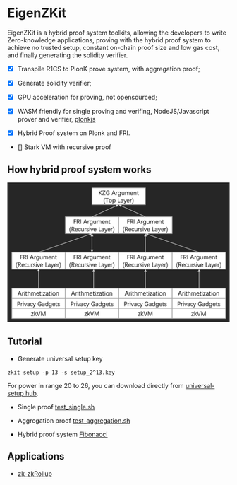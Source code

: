 # EigenZKit

EigenZKit is a hybrid proof system toolkits, allowing the developers to write Zero-knowledge applications, proving with the hybrid proof system to achieve no trusted setup, constant on-chain proof size and low gas cost, and finally generating the solidity verifier.

* [x] Transpile R1CS to PlonK prove system, with aggregation proof;

* [x] Generate solidity verifier;

* [x] GPU acceleration for proving, not opensourced; 

* [x] WASM friendly for single proving and verifing, NodeJS/Javascript prover and verifier, [plonkjs](https://github.com/0xEigenLabs/plonkjs)

* [x] Hybrid Proof system on Plonk and FRI.

* [] Stark VM with recursive proof

## How hybrid proof system works

![mixed-proof-system](./docs/mixed-proof-system.png)


## Tutorial
* Generate universal setup key
```
zkit setup -p 13 -s setup_2^13.key
```
For power in range 20 to 26, you can download directly from [universal-setup hub](https://universal-setup.ams3.digitaloceanspaces.com).

* Single proof
[test_single.sh](./test/test_single.sh)

* Aggregation proof
[test_aggregation.sh](./test/test_aggregation.sh)

* Hybrid proof system
[Fibonacci](./starkjs)

## Applications
* [zk-zkRollup](https://github.com/0xEigenLabs/zk-zkrollup)
